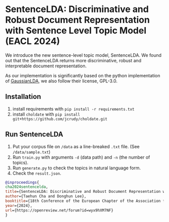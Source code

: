 # SentenceLDA: Discriminative and Robust Document Representation with Sentence Level Topic Model (EACL 2024)

We introduce the new sentence-level topic model, SentenceLDA.
We found out that the SentenceLDA returns more discriminative, robust and interpretable document representation.

As our implementation is significantly based on the python implementation of [GaussianLDA](https://github.com/markgw/gaussianlda), we also follow their license, GPL-3.0.

## Installation
1. install requirements with `pip install -r requirements.txt`
2. install `choldate` with `pip install git+https://github.com/jcrudy/choldate.git`

## Run SentenceLDA
1. Put your corpus file on `/data` as a line-breaked `.txt` file. (See `/data/sample.txt`)
2. Run `train.py` with arguments `-d` (data path) and `-n` (the number of topics).
3. Run `generate.py` to check the topics in natural language form.
4. Check the `result.json`.

```bib
@inproceedings{
cha2024sentencelda,
title={SentenceLDA: Discriminative and Robust Document Representation with Sentence Level Topic Model},
author={Taehun Cha and Donghun Lee},
booktitle={18th Conference of the European Chapter of the Association for Computational Linguistics},
year={2024},
url={https://openreview.net/forum?id=wyx9hXM7NF}
}
```